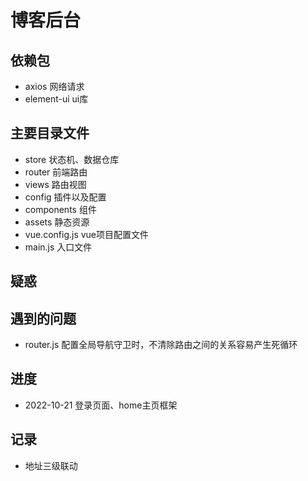 # 博客后台

## 依赖包
- axios 网络请求
- element-ui ui库

## 主要目录文件
- store 状态机、数据仓库
- router 前端路由
- views 路由视图
- config 插件以及配置
- components 组件
- assets 静态资源
- vue.config.js vue项目配置文件
- main.js 入口文件

## 疑惑

## 遇到的问题
- router.js 配置全局导航守卫时，不清除路由之间的关系容易产生死循环

## 进度
- 2022-10-21 登录页面、home主页框架

## 记录
- 地址三级联动